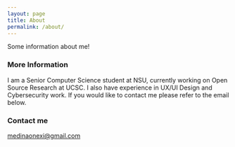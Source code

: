 ```yaml
---
layout: page
title: About
permalink: /about/
---
```


Some information about me!

### More Information

I am a Senior Computer Science student at NSU, currently working on Open Source Research at UCSC. I also have experience in UX/UI Design and Cybersecurity work. If you would like to contact me please refer to the email below.

### Contact me

[medinaonexi@gmail.com](mailto:medinaonexi@gmail.com)

